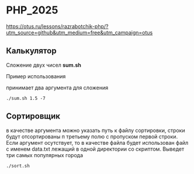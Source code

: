 # PHP_2025

https://otus.ru/lessons/razrabotchik-php/?utm_source=github&utm_medium=free&utm_campaign=otus

## Калькулятор

Сложение двух чисел **sum.sh**

Пример использования

принимает два аргумента для сложения

```
./sum.sh 1.5 -7
```

## Сортировщик

в качестве аргумента можно указать путь к файлу сортировки, строки будут отсортированы п третьему полю с пропуском первой строки. Если аргумент осутствует, то в качестве файла будет использован файл с именем data.txt лежащий в одной директории со скриптом. Выведет три самых популярных города

```
./sort.sh
```